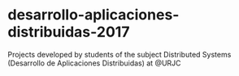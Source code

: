 # desarrollo-aplicaciones-distribuidas-2017
Projects developed by students of the subject Distributed Systems (Desarrollo de Aplicaciones Distribuidas) at @URJC
